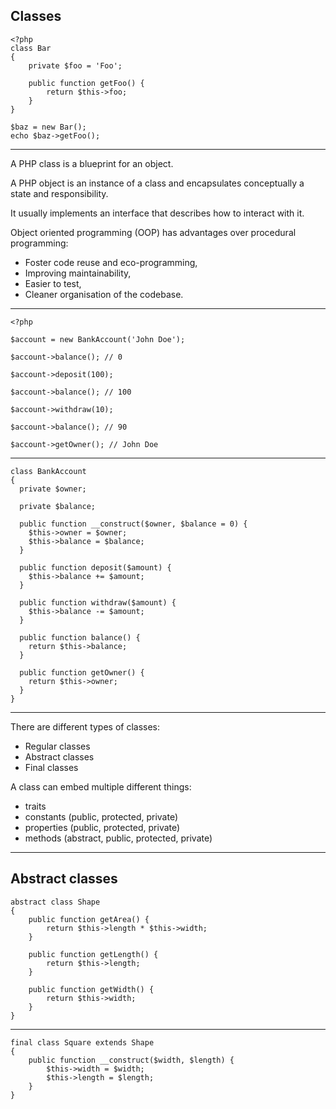 ## Classes

```
<?php
class Bar
{
    private $foo = 'Foo';

    public function getFoo() {
        return $this->foo;
    }
}

$baz = new Bar();
echo $baz->getFoo();
```

---

A PHP class is a blueprint for an object.

A PHP object is an instance of a class and encapsulates conceptually a state and responsibility.

It usually implements an interface that describes how to interact with it.

Object oriented programming (OOP) has advantages over procedural programming:

* Foster code reuse and eco-programming,
* Improving maintainability,
* Easier to test,
* Cleaner organisation of the codebase.

---

```
<?php

$account = new BankAccount('John Doe');

$account->balance(); // 0

$account->deposit(100);

$account->balance(); // 100

$account->withdraw(10);

$account->balance(); // 90

$account->getOwner(); // John Doe
```

---

```
class BankAccount
{
  private $owner;

  private $balance;

  public function __construct($owner, $balance = 0) {
    $this->owner = $owner;
    $this->balance = $balance;
  }

  public function deposit($amount) {
    $this->balance += $amount;
  }

  public function withdraw($amount) {
    $this->balance -= $amount;
  }

  public function balance() {
    return $this->balance;
  }

  public function getOwner() {
    return $this->owner;
  }
}
```

---

There are different types of classes:

* Regular classes
* Abstract classes
* Final classes

A class can embed multiple different things:

* traits
* constants (public, protected, private)
* properties (public, protected, private)
* methods (abstract, public, protected, private)

---

## Abstract classes

```
abstract class Shape
{
    public function getArea() {
        return $this->length * $this->width; 
    }

    public function getLength() {
        return $this->length;
    }

    public function getWidth() {
        return $this->width;
    }
}
```

---

```
final class Square extends Shape
{
    public function __construct($width, $length) {
        $this->width = $width;
        $this->length = $length;
    }
}
```
